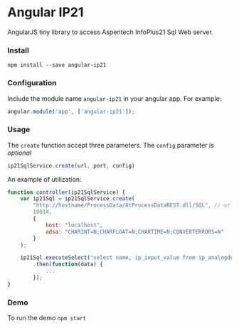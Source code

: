 # Angular IP21

AngularJS tiny library to access Aspentech InfoPlus21 Sql Web server.

### Install

```
npm install --save angular-ip21
```

### Configuration
Include the module name ```angular-ip21``` in your angular app. For example:
```javascript
angular.module('app', ['angular-ip21']);
```
### Usage
The ```create``` function accept three parameters. The ```config``` parameter is *optional*
```javascript
ip21SqlService.create(url, port, config)
```
An example of utilization:
```javascript
function controller(ip21SqlService) {
    var ip21Sql = ip21SqlService.create(
        "http://hostname/ProcessData/AtProcessDataREST.dll/SQL", // url
        10014,                                                         // port
        {                                                              // config
            host: "localhost",
            adsa: "CHARINT=N;CHARFLOAT=N;CHARTIME=N;CONVERTERRORS=N"
        }
    );

    ip21Sql.executeSelect("select name, ip_input_value from ip_analogdef")
        .then(function(data) {
            ...
        });
}
```

### Demo

To run the demo ```npm start```